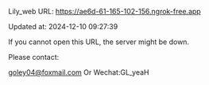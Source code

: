 Lily_web URL: https://ae6d-61-165-102-156.ngrok-free.app

Updated at: 2024-12-10 09:27:39

If you cannot open this URL, the server might be down.

Please contact: 

goley04@foxmail.com Or Wechat:GL_yeaH